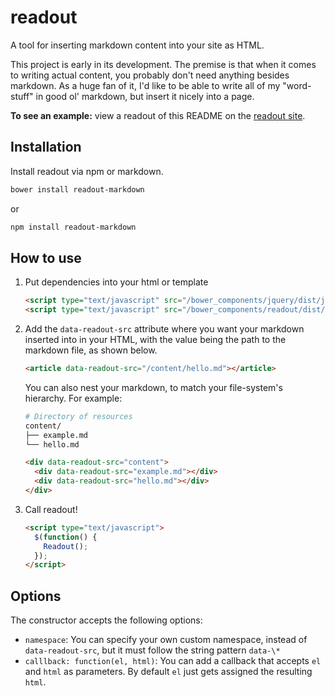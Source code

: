 # readout
A tool for inserting markdown content into your site as HTML.

This project is early in its development. The premise is that when it comes to writing actual content, you probably don't need anything besides markdown. As a huge fan of it, I'd like to be able to write all of my "word-stuff" in good ol' markdown, but insert it nicely into a page.

**To see an example:** view a readout of this README on the [readout site](http://asimpletune.github.io/readout/).

## Installation

Install readout via npm or markdown.
```bash
bower install readout-markdown
```

or

```bash
npm install readout-markdown
```

## How to use

1. Put dependencies into your html or template

    ```html
    <script type="text/javascript" src="/bower_components/jquery/dist/jquery.min.js"></script>
    <script type="text/javascript" src="/bower_components/readout/dist/readout.js"></script>
    ```

2. Add the `data-readout-src` attribute where you want your markdown inserted into in your HTML, with the value being the path to the markdown file, as shown below.

    ```html
    <article data-readout-src="/content/hello.md"></article>
    ```

    You can also nest your markdown, to match your file-system's hierarchy. For example:

    ```bash
    # Directory of resources
    content/
    ├── example.md
    └── hello.md
    ```

    ```html
    <div data-readout-src="content">
      <div data-readout-src="example.md"></div>
      <div data-readout-src="hello.md"></div>
    </div>
    ```

3. Call readout!

    ```html
    <script type="text/javascript">
      $(function() {
        Readout();
      });
    </script>
    ```

## Options

The constructor accepts the following options:

* `namespace`: You can specify your own custom namespace, instead of `data-readout-src`, but it must follow the string pattern `data-\*`
* `calllback: function(el, html)`: You can add a callback that accepts `el` and `html` as parameters. By default `el` just gets assigned the resulting `html`.

